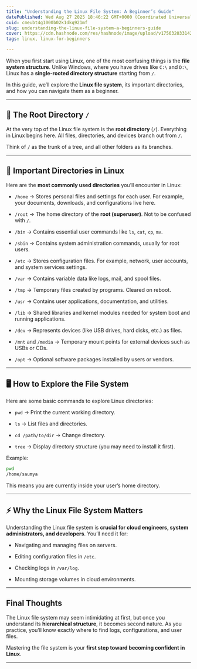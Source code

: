 ```yaml
---
title: "Understanding the Linux File System: A Beginner’s Guide"
datePublished: Wed Aug 27 2025 18:46:22 GMT+0000 (Coordinated Universal Time)
cuid: cmeubt4g1000b02k1dkq921mf
slug: understanding-the-linux-file-system-a-beginners-guide
cover: https://cdn.hashnode.com/res/hashnode/image/upload/v1756320331428/5b388430-782f-466e-af7e-5493482b682a.jpeg
tags: linux, linux-for-beginners

---
```


When you first start using Linux, one of the most confusing things is the **file system structure**. Unlike Windows, where you have drives like `C:\` and `D:\`, Linux has a **single-rooted directory structure** starting from `/`.

In this guide, we’ll explore the **Linux file system**, its important directories, and how you can navigate them as a beginner.

---

## 🌳 The Root Directory `/`

At the very top of the Linux file system is the **root directory** (`/`). Everything in Linux begins here. All files, directories, and devices branch out from `/`.

Think of `/` as the trunk of a tree, and all other folders as its branches.

---

## 📂 Important Directories in Linux

Here are the **most commonly used directories** you’ll encounter in Linux:

* `/home` → Stores personal files and settings for each user. For example, your documents, downloads, and configurations live here.
    
* `/root` → The home directory of the **root (superuser)**. Not to be confused with `/`.
    
* `/bin` → Contains essential user commands like `ls`, `cat`, `cp`, `mv`.
    
* `/sbin` → Contains system administration commands, usually for root users.
    
* `/etc` → Stores configuration files. For example, network, user accounts, and system services settings.
    
* `/var` → Contains variable data like logs, mail, and spool files.
    
* `/tmp` → Temporary files created by programs. Cleared on reboot.
    
* `/usr` → Contains user applications, documentation, and utilities.
    
* `/lib` → Shared libraries and kernel modules needed for system boot and running applications.
    
* `/dev` → Represents devices (like USB drives, hard disks, etc.) as files.
    
* `/mnt` and `/media` → Temporary mount points for external devices such as USBs or CDs.
    
* `/opt` → Optional software packages installed by users or vendors.
    

---

## 🖥️ How to Explore the File System

Here are some basic commands to explore Linux directories:

* `pwd` → Print the current working directory.
    
* `ls` → List files and directories.
    
* `cd /path/to/dir` → Change directory.
    
* `tree` → Display directory structure (you may need to install it first).
    

Example:

```bash
pwd
/home/saumya
```

This means you are currently inside your user’s home directory.

---

## ⚡ Why the Linux File System Matters

Understanding the Linux file system is **crucial for cloud engineers, system administrators, and developers**. You’ll need it for:

* Navigating and managing files on servers.
    
* Editing configuration files in `/etc`.
    
* Checking logs in `/var/log`.
    
* Mounting storage volumes in cloud environments.
    

---

## Final Thoughts

The Linux file system may seem intimidating at first, but once you understand its **hierarchical structure**, it becomes second nature. As you practice, you’ll know exactly where to find logs, configurations, and user files.

Mastering the file system is your **first step toward becoming confident in Linux**.

---